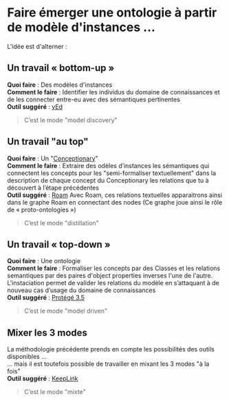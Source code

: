 Faire émerger une ontologie à partir de modèle d'instances ...
==

L'idée est d'alterner :

Un travail « bottom-up »
-
__Quoi faire__ : Des modèles d'instances   
__Comment le faire__ : Identifier les individus du domaine de connaissances et de les connecter entre-eu avec des sémantiques pertinentes   
__Outil suggéré__ : <a href="https://www.yworks.com/products/yed">yEd</a>
> C’est le mode "model discovery"  

Un travail "au top"
-
__Quoi faire__ : Un "<a href="https://github.com/iPlumb3r/BizApp-Spec-Methodo/tree/master/2_Deliverables/Conceptionary">Conceptionary</a>"    
__Comment le faire__ : Extraire des odèles d’instances les sémantiques qui connectent les concepts pour les "semi-formaliser textuellement"  dans la description de chaque concept du Conceptionary les relations que tu à découvert à l’étape précédentes   
__Outil suggéré__ : <a href="https://roamresearch.com/">Roam</a>
Avec Roam, ces relations textuelles  apparaitrons ainsi dans le graphe Roam en connectant des nodes
(Ce graphe joue ainsi le rôle de « proto-ontologies »)
> C’est le mode "distillation"

 Un travail « top-down » 
 -
__Quoi faire__ : Une ontologie   
__Comment le faire__  : Formaliser les concepts par des Classes et les relations semantiques par des paires d'object properties inverses l'une de l'autre. L'instaciation permet de valider les relations du modèle en s’attaquant à de nouveau cas d’usage du domaine de connaissances   
__Outil suggéré__ : <a href="https://protege.stanford.edu/download/protege/3.5/installanywhere/Web_Installers/">Protégé 3.5</a>
> C’est le mode "model driven"

Mixer les 3 modes
 -
 La méthodologie précédente prends en compte les possibilités des outils disponibles ...   
 ... mais il est toutefois possible de travailler en mixant les 3 modes "à la fois"   
__Outil suggéré__ : <a href="http://keeplink.com/">KeepLink</a>
> C’est le mode "mixte"

